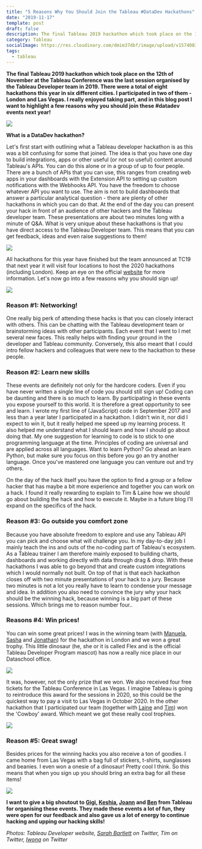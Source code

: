 ```yaml
---
title: "5 Reasons Why You Should Join the Tableau #DataDev Hackathons"
date: "2019-11-17"
template: post
draft: false
description: The final Tableau 2019 hackathon which took place on the 12th of November at the Tableau Conference was the last session organised by the Tableau Developer team in 2019. In this blog I give 5 Reasons why you should join the next Tableau Developer Hackathon.
category: Tableau
socialImage: https://res.cloudinary.com/dmim37dbf/image/upload/v1574083714/datadev-blog/datadev.png
tags:
  - tableau
---
```


**The final Tableau 2019 hackathon which took place on the 12th of November at the Tableau Conference was the last session organised by the Tableau Developer team in 2019. There were a total of eight hackathons this year in six different cities. I participated in two of them - London and Las Vegas. I really enjoyed taking part, and in this blog post I want to highlight a few reasons why you should join these #datadev events next year!**

![](https://res.cloudinary.com/dmim37dbf/image/upload/v1574083714/datadev-blog/datadev.png)

**What is a DataDev hackathon?**

Let's first start with outlining what a Tableau developer hackathon is as this was a bit confusing for some that joined. The idea is that you have one day to build integrations, apps or other useful (or not so useful) content around Tableau's APIs. You can do this alone or in a group of up to four people. There are a bunch of APIs that you can use, this ranges from creating web apps in your dashboards with the Extension API to setting up custom notifications with the Webhooks API. You have the freedom to choose whatever API you want to use. The aim is not to build dashboards that answer a particular analytical question - there are plenty of other hackathons in which you can do that. At the end of the day you can present your hack in front of an audience of other hackers and the Tableau developer team. These presentations are about two minutes long with a minute of Q&A. What is very unique about these hackathons is that you have direct access to the Tableau Developer team. This means that you can get feedback, ideas and even raise suggestions to them!

![](https://res.cloudinary.com/dmim37dbf/image/upload/v1574103974/datadev-blog/EENybw5X4AY0WCi.jpg)

All hackathons for this year have finished but the team announced at TC19 that next year it will visit four locations to host the 2020 hackathons (including London). Keep an eye on the official [website](https://www.tableau.com/datadevhack) for more information. Let's now go into a few reasons why you should sign up!

![](https://res.cloudinary.com/dmim37dbf/image/upload/v1574104137/datadev-blog/Screenshot_2019-11-18_at_19.07.58.png)

### **Reason #1: Networking!**

One really big perk of attending these hacks is that you can closely interact with others. This can be chatting with the Tableau development team or brainstorming ideas with other participants. Each event that I went to I met several new faces. This really helps with finding your ground in the developer and Tableau community. Conversely, this also meant that I could intro fellow hackers and colleagues that were new to the hackathon to these people.

### **Reason #2: Learn new skills**

These events are definitely not only for the hardcore coders. Even if you have never written a single line of code you should still sign up! Coding can be daunting and there is so much to learn. By participating in these events you expose yourself to this world. It is therefore a great opportunity to see and learn. I wrote my first line of (JavaScript) code in September 2017 and less than a year later I participated in a hackathon. I didn't win it, nor did I expect to win it, but it really helped me speed up my learning process. It also helped me understand what I should learn and how I should go about doing that. My one suggestion for learning to code is to stick to one programming language at the time. Principles of coding are universal and are applied across all languages. Want to learn Python? Go ahead an learn Python, but make sure you focus on this before you go an try another language. Once you've mastered one language you can venture out and try others.

On the day of the hack itself you have the option to find a group or a fellow hacker that has maybe a bit more experience and together you can work on a hack. I found it really rewarding to explain to Tim & Laine how we should go about building the hack and how to execute it. Maybe in a future blog I'll expand on the specifics of the hack.

### **Reason #3: Go outside you comfort zone**

Because you have absolute freedom to explore and use any Tableau API you can pick and choose what will challenge you. In my day-to-day job I mainly teach the ins and outs of the no-coding part of Tableau's ecosystem. As a Tableau trainer I am therefore mainly exposed to building charts, dashboards and working directly with data through drag & drop. With these hackathons I was able to go beyond that and create custom integrations which I would normally not built. On top of that is that each hackathon closes off with two minute presentations of your hack to a jury. Because two minutes is not a lot you really have to learn to condense your message and idea. In addition you also need to convince the jury why your hack should be the winning hack, because winning is a big part of these sessions. Which brings me to reason number four..

### **Reasons #4: Win prices!**

You can win some great prices! I was in the winning team (with [Manuela](https://www.linkedin.com/in/manuelamarolla/), [Sasha](https://twitter.com/alexandrahanna) and [Jonathan](https://twitter.com/macdonaldj)) for the hackathon in London and we won a great trophy. This little dinosaur (he, she or it is called Flex and is the official Tableau Developer Program mascot) has now a really nice place in our Dataschool office.

![](https://res.cloudinary.com/dmim37dbf/image/upload/c_scale,w_811/v1574104515/datadev-blog/flex.jpg)

It was, however, not the only prize that we won. We also received four free tickets for the Tableau Conference in Las Vegas. I imagine Tableau is going to reintroduce this award for the sessions in 2020, so this could be the quickest way to pay a visit to Las Vegas in October 2020. In the other hackathon that I participated our team (together with [Laine](https://twitter.com/lainecaruzca) and [Tim](https://twitter.com/TableauTim)) won the 'Cowboy' award. Which meant we got these really cool trophies.

![](https://res.cloudinary.com/dmim37dbf/image/upload/v1574104358/datadev-blog/price.jpg)

### **Reason #5: Great swag!**

Besides prices for the winning hacks you also receive a ton of goodies. I came home from Las Vegas with a bag full of stickers, t-shirts, sunglasses and beanies. I even won a onesie of a dinosaur! Pretty cool I think. So this means that when you sign up you should bring an extra bag for all these items!

![](https://res.cloudinary.com/dmim37dbf/image/upload/v1574104969/datadev-blog/teamm.jpg)

**I want to give a big shoutout to [Gigi](https://twitter.com/illonage), [Keshia](https://twitter.com/krosekeshia), [Joann](https://twitter.com/joannpeach) and [Ben](https://twitter.com/benlower) from Tableau for organising these events. They made these events a lot of fun, they were open for our feedback and also gave us a lot of energy to continue hacking and upping our hacking skills!**

_Photos: Tableau Developer website, [Sarah Bartlett](https://twitter.com/sarahlovesdata) on Twitter, Tim on Twitter, [Iwona](https://twitter.com/IwonaWUK) on Twitter_
